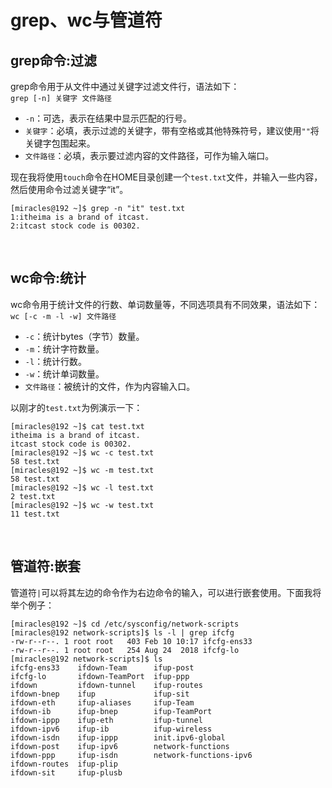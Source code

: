 # grep、wc与管道符
## grep命令:过滤
grep命令用于从文件中通过关键字过滤文件行，语法如下：  
`grep [-n] 关键字 文件路径`
- `-n`：可选，表示在结果中显示匹配的行号。
- `关键字`：必填，表示过滤的关键字，带有空格或其他特殊符号，建议使用`""`将关键字包围起来。
- `文件路径`：必填，表示要过滤内容的文件路径，可作为输入端口。

现在我将使用`touch`命令在HOME目录创建一个`test.txt`文件，并输入一些内容，然后使用命令过滤关键字“it”。
```
[miracles@192 ~]$ grep -n "it" test.txt
1:itheima is a brand of itcast.
2:itcast stock code is 00302.
```
<br>

## wc命令:统计
wc命令用于统计文件的行数、单词数量等，不同选项具有不同效果，语法如下：  
`wc [-c -m -l -w] 文件路径`
- `-c`：统计bytes（字节）数量。
- `-m`：统计字符数量。
- `-l`：统计行数。
- `-w`：统计单词数量。
- `文件路径`：被统计的文件，作为内容输入口。

以刚才的`test.txt`为例演示一下：
```
[miracles@192 ~]$ cat test.txt
itheima is a brand of itcast.
itcast stock code is 00302.
[miracles@192 ~]$ wc -c test.txt
58 test.txt
[miracles@192 ~]$ wc -m test.txt
58 test.txt
[miracles@192 ~]$ wc -l test.txt
2 test.txt
[miracles@192 ~]$ wc -w test.txt
11 test.txt
```
<br>

## 管道符:嵌套
管道符`|`可以将其左边的命令作为右边命令的输入，可以进行嵌套使用。下面我将举个例子：
```
[miracles@192 ~]$ cd /etc/sysconfig/network-scripts
[miracles@192 network-scripts]$ ls -l | grep ifcfg
-rw-r--r--. 1 root root   403 Feb 10 10:17 ifcfg-ens33
-rw-r--r--. 1 root root   254 Aug 24  2018 ifcfg-lo
[miracles@192 network-scripts]$ ls
ifcfg-ens33    ifdown-Team      ifup-post
ifcfg-lo       ifdown-TeamPort  ifup-ppp
ifdown         ifdown-tunnel    ifup-routes
ifdown-bnep    ifup             ifup-sit
ifdown-eth     ifup-aliases     ifup-Team
ifdown-ib      ifup-bnep        ifup-TeamPort
ifdown-ippp    ifup-eth         ifup-tunnel
ifdown-ipv6    ifup-ib          ifup-wireless
ifdown-isdn    ifup-ippp        init.ipv6-global
ifdown-post    ifup-ipv6        network-functions
ifdown-ppp     ifup-isdn        network-functions-ipv6
ifdown-routes  ifup-plip
ifdown-sit     ifup-plusb
```